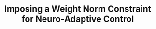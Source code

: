 ---
title: "Imposing a Weight Norm Constraint for Neuro-Adaptive Control"
authors: "Myeongseok Ryu, Jiyun Kim, Kyunghwan Choi*"
journal: "IEEE European Control Conference (ECC)"
Techrxiv: "10.36227/techrxiv.173014412.26480551/v1"
# Arxiv:
pub_date: "2025-06-30" #Date of publication. Change from Biorxiv date to Journal date once accepted
image: "/static/img/pub/2025_imposing.png"
# pdf: ""
github: 
  - name: "CoNAC"
    url: "KAIST-MIC-Lab/CoNAC/tree/ECC25-weight-constraint"
    description: "Code for the paper"
# links:
#   - name: 
#     url: 
---